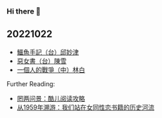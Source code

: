 ### Hi there 👋
## 20221022
- [鱷魚手記（台）邱妙津](https://rereadqueer.github.io/20221022/鳄鱼手记.pdf)<br>
- [惡女書（台）陳雪](https://rereadqueer.github.io/20221022/惡女書節選.pdf)<br>
- [一個人的戰爭（中）林白](https://rereadqueer.github.io/20221022/一个人的战争.pdf)<br>

Further Reading:
- [罔两问景：酷儿阅读攻略](https://rereadqueer.github.io/20221022/罔两问景：酷儿阅读攻略.pdf)<br>
- [从1959年溯游：我们站在女同性恋书籍的历史河流](https://mp.weixin.qq.com/s/BgHJSs7Cz65bAQnChKnB3w)
